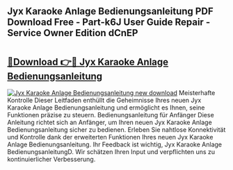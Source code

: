 ## Jyx Karaoke Anlage Bedienungsanleitung PDF Download Free - Part-k6J User Guide Repair - Service Owner Edition dCnEP

# <h2><a href="http://df44rr.blite.top/?on=Jyx+Karaoke+Anlage+Bedienungsanleitung">🔗Download 👉🔴 Jyx Karaoke Anlage Bedienungsanleitung</a></h2>

[![Jyx Karaoke Anlage Bedienungsanleitung new download](https://i.imgur.com/lujVjoI.png)](http://df44rr.blite.top/?on=Jyx+Karaoke+Anlage+Bedienungsanleitung)
Meisterhafte Kontrolle Dieser Leitfaden enthüllt die Geheimnisse Ihres neuen Jyx Karaoke Anlage Bedienungsanleitung und ermöglicht es Ihnen, seine Funktionen präzise zu steuern. Bedienungsanleitung für Anfänger Diese Anleitung richtet sich an Anfänger, um Ihren neuen Jyx Karaoke Anlage Bedienungsanleitung sicher zu bedienen. Erleben Sie nahtlose Konnektivität und Kontrolle dank der erweiterten Funktionen Ihres neuen Jyx Karaoke Anlage Bedienungsanleitung. Ihr Feedback ist wichtig, Jyx Karaoke Anlage BedienungsanleitungD. Wir schätzen Ihren Input und verpflichten uns zu kontinuierlicher Verbesserung.
